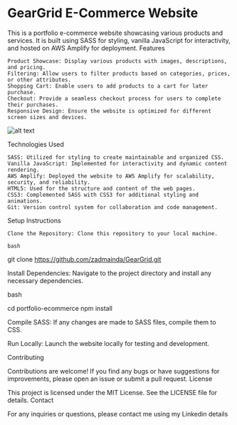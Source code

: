 # GearGrid E-Commerce Website

This is a portfolio e-commerce website showcasing various products and services. It is built using SASS for styling, vanilla JavaScript for interactivity, and hosted on AWS Amplify for deployment.
Features

    Product Showcase: Display various products with images, descriptions, and pricing.
    Filtering: Allow users to filter products based on categories, prices, or other attributes.
    Shopping Cart: Enable users to add products to a cart for later purchase.
    Checkout: Provide a seamless checkout process for users to complete their purchases.
    Responsive Design: Ensure the website is optimized for different screen sizes and devices.

![alt text](image.png)

Technologies Used

    SASS: Utilized for styling to create maintainable and organized CSS.
    Vanilla JavaScript: Implemented for interactivity and dynamic content rendering.
    AWS Amplify: Deployed the website to AWS Amplify for scalability, security, and reliability.
    HTML5: Used for the structure and content of the web pages.
    CSS3: Complemented SASS with CSS3 for additional styling and animations.
    Git: Version control system for collaboration and code management.

Setup Instructions

    Clone the Repository: Clone this repository to your local machine.

    bash

git clone https://github.com/zadmainda/GearGrid.git

Install Dependencies: Navigate to the project directory and install any necessary dependencies.

bash

cd portfolio-ecommerce
npm install

Compile SASS: If any changes are made to SASS files, compile them to CSS.


Run Locally: Launch the website locally for testing and development.


Contributing

Contributions are welcome! If you find any bugs or have suggestions for improvements, please open an issue or submit a pull request.
License

This project is licensed under the MIT License. See the LICENSE file for details.
Contact

For any inquiries or questions, please contact me using my Linkedin details

